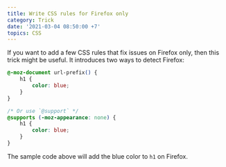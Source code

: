```yaml
---
title: Write CSS rules for Firefox only
category: Trick
date: '2021-03-04 08:50:00 +7'
topics: CSS
---
```


If you want to add a few CSS rules that fix issues on Firefox only, then this trick might be useful.
It introduces two ways to detect Firefox:

```css
@-moz-document url-prefix() {
    h1 {
        color: blue;
    }
}

/* Or use `@support` */
@supports (-moz-appearance: none) {
    h1 {
        color: blue;
    }
}
```

The sample code above will add the blue color to `h1` on Firefox.
